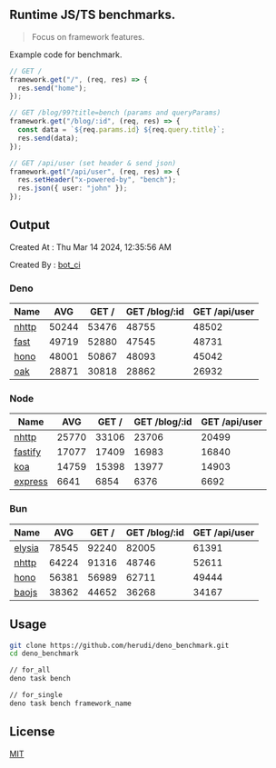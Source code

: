 ## Runtime JS/TS benchmarks.

> Focus on framework features.

Example code for benchmark.
```ts
// GET /
framework.get("/", (req, res) => {
  res.send("home");
});

// GET /blog/99?title=bench (params and queryParams)
framework.get("/blog/:id", (req, res) => {
  const data = `${req.params.id} ${req.query.title}`;
  res.send(data);
});

// GET /api/user (set header & send json)
framework.get("/api/user", (req, res) => {
  res.setHeader("x-powered-by", "bench");
  res.json({ user: "john" });
});
```

## Output
Created At : Thu Mar 14 2024, 12:35:56 AM

Created By : [bot_ci](https://github.com/herudi/deno_benchmarks/commits?author=github-actions%5Bbot%5D)


### Deno
|Name|AVG|GET /|GET /blog/:id|GET /api/user|
|----|----|----|----|----|
|[nhttp](https://github.com/nhttp/nhttp)|50244|53476|48755|48502|
|[fast](https://github.com/danteissaias/fast)|49719|52880|47545|48731|
|[hono](https://github.com/honojs/hono)|48001|50867|48093|45042|
|[oak](https://github.com/oakserver/oak)|28871|30818|28862|26932|
  


### Node
|Name|AVG|GET /|GET /blog/:id|GET /api/user|
|----|----|----|----|----|
|[nhttp](https://github.com/nhttp/nhttp)|25770|33106|23706|20499|
|[fastify](https://github.com/fastify/fastify)|17077|17409|16983|16840|
|[koa](https://github.com/koajs/koa)|14759|15398|13977|14903|
|[express](https://github.com/expressjs/express)|6641|6854|6376|6692|
  


### Bun
|Name|AVG|GET /|GET /blog/:id|GET /api/user|
|----|----|----|----|----|
|[elysia](https://github.com/elysiajs/elysia)|78545|92240|82005|61391|
|[nhttp](https://github.com/nhttp/nhttp)|64224|91316|48746|52611|
|[hono](https://github.com/honojs/hono)|56381|56989|62711|49444|
|[baojs](https://github.com/mattreid1/baojs)|38362|44652|36268|34167|
  



## Usage

```bash
git clone https://github.com/herudi/deno_benchmark.git
cd deno_benchmark

// for_all
deno task bench

// for_single
deno task bench framework_name
```

## License

[MIT](LICENSE)

